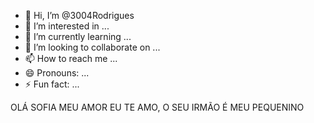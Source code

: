 - 👋 Hi, I’m @3004Rodrigues
- 👀 I’m interested in ...
- 🌱 I’m currently learning ...
- 💞️ I’m looking to collaborate on ...
- 📫 How to reach me ...
- 😄 Pronouns: ...
- ⚡ Fun fact: ...

<!---
3004Rodrigues/3004Rodrigues is a ✨ special ✨ repository because its `README.md` (this file) appears on your GitHub profile.
You can click the Preview link to take a look at your changes.
--->
<!DOCTUPE html> <html>

<head> <meta charset="utf-8">
<title> Título  da minha página </title>

</head>

<body>

<p> OLÁ SOFIA MEU AMOR EU TE AMO, O SEU IRMÃO É MEU PEQUENINO  <p>
<body>

</html>
